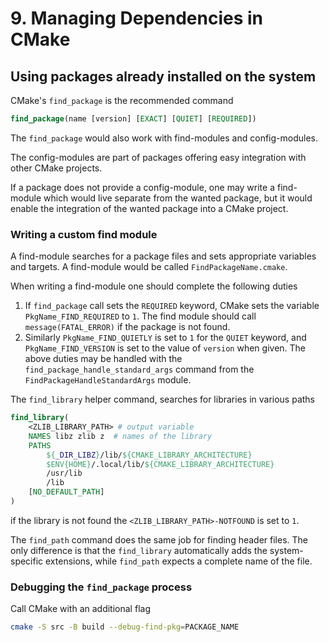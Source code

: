 # 9. Managing Dependencies in CMake
## Using packages already installed on the system
CMake's `find_package` is the recommended command
```cmake
find_package(name [version] [EXACT] [QUIET] [REQUIRED])
```

The `find_package` would also work with find-modules and config-modules.

The config-modules are part of packages offering easy integration with other
CMake projects.

If a package does not provide a config-module, one may write a find-module which
would live separate from the wanted package, but it would enable the integration
of the wanted package into a CMake project.


### Writing a custom find module
A find-module searches for a package files and sets appropriate variables and
targets. A find-module would be called `FindPackageName.cmake`.

When writing a find-module one should complete the following duties
1. If `find_package` call sets the `REQUIRED` keyword, CMake sets the variable
   `PkgName_FIND_REQUIRED` to `1`. The find module should call
   `message(FATAL_ERROR)` if the package is not found.
2. Similarly `PkgName_FIND_QUIETLY` is set to `1` for the `QUIET` keyword, and
   `PkgName_FIND_VERSION` is set to the value of `version` when given.
The above duties may be handled with the `find_package_handle_standard_args`
command from the `FindPackageHandleStandardArgs` module.

The `find_library` helper command, searches for libraries in various paths
```cmake
find_library(
    <ZLIB_LIBRARY_PATH> # output variable
    NAMES libz zlib z  # names of the library
    PATHS
        ${_DIR_LIBZ}/lib/${CMAKE_LIBRARY_ARCHITECTURE}
        $ENV{HOME}/.local/lib/${CMAKE_LIBRARY_ARCHITECTURE}
        /usr/lib
        /lib
    [NO_DEFAULT_PATH]
)
```
if the library is not found the `<ZLIB_LIBRARY_PATH>-NOTFOUND` is set to `1`.

The `find_path` command does the same job for finding header files. The only
difference is that the `find_library` automatically adds the system-specific
extensions, while `find_path` expects a complete name of the file.

### Debugging the `find_package` process
Call CMake with an additional flag
```bash
cmake -S src -B build --debug-find-pkg=PACKAGE_NAME
```
